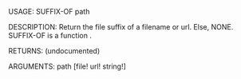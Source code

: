 USAGE:
     SUFFIX-OF path 

DESCRIPTION:
     Return the file suffix of a filename or url. Else, NONE.
     SUFFIX-OF is a function .

RETURNS:
    (undocumented)

ARGUMENTS:
    path [file! url! string!]
